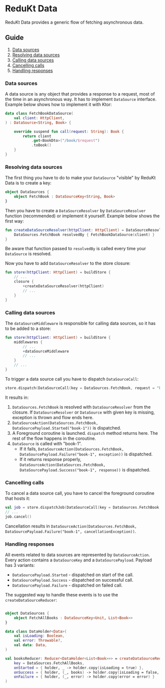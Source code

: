 # ReduKt Data

ReduKt Data provides a generic flow of fetching asynchronous data.

## Guide

1. [Data sources](#data-sources)
2. [Resolving data sources](#resolving-data-sources)
3. [Calling data sources](#calling-data-sources)
4. [Cancelling calls](#cancelling-calls)
5. [Handling responses](#handling-responses)

### Data sources

A data source is any object that provides a response to a request, most of the time in an asynchronous way.
It has to implement `DataSource` interface. Example below shows how to implement it with Ktor:

```kotlin
data class FetchBookDataSource(
    val client: HttpClient,
) : DataSource<String, Book> {

    override suspend fun call(request: String): Book {
        return client
            .get<BookDto>("/book/$request")
            .toBook()
    }
}
```

### Resolving data sources

The first thing you have to do to make your `DataSource` "visible" by ReduKt Data is to create a key:

```kotlin
object DataSources {
    object FetchBook : DataSourceKey<String, Book>
}
```

Then you have to create a `DataSourceResolver` by `DataSourceResolver` function (recommended) or implement it yourself.
Example below shows the first way:

```kotlin
fun createDataSourceResolver(httpClient: HttpClient) = DataSourceResovler {
    DataSources.FetchBook resolvedBy { FetchBookDataSource(client) }
}
```

Be aware that function passed to `resolvedBy` is called every time your `DataSource` is resolved.

Now you have to add `DataSourceResolver` to the store closure:

```kotlin
fun store(httpClient: HttpClient) = buildStore {
    // ...
    closure {
        +createDataSourceResolver(httpClient)
        // ...
    }
}
```

### Calling data sources

The `dataSourceMiddleware` is responsible for calling data sources, so it has to be added to a store:

```kotlin
fun store(httpClient: HttpClient) = buildStore {
    middlewares {
        // ...
        +dataSourceMiddleware
        // ...
    }
    // ...
}
```

To trigger a data source call you have to dispatch `DataSourceCall`:

```kotlin
store.dispatch(DataSourceCall(key = DataSources.FetchBook, request = "book-1"))
```

It results in:

1. `DataSources.FetchBook` is resolved with `DataSourceResolver` from the closure. If `DataSourceResolver`
   or `DataSource` with given key is missing, exception is thrown and flow ends here.
2. `DataSourceAction(DataSources.FetchBook, DataSourcePayload.Started("book-1"))` is dispatched.
3.  A Foreground coroutine is launched. `dispatch` method returns here. The rest of the flow happens in the coroutine.
4. `DataSource` is called with "book-1".
    * If it fails, `DataSourceAction(DataSources.FetchBook, DataSourcePayload.Failure("book-1", exception))` is
      dispatched.
    * If it returns response properly, 
   `DataSourceAction(DataSources.FetchBook, DataSourcePayload.Success("book-1", response))` is dispatched.

### Cancelling calls

To cancel a data source call, you have to cancel the foreground coroutine that hosts it:

```kotlin
val job = store.dispatchJob(DataSourceCall(key = DataSources.FetchBook, request = "book-1"))
// ...
job.cancel()
```

Cancellation results
in `DataSourceAction(DataSources.FetchBook, DataSourcePayload.Failure("book-1", cancellationException))`.

### Handling responses

All events related to data sources are represented by `DataSourceAction`.
Every action contains a `DataSourceKey` and a `DataSourcePayload`.
Payload has 3 variants:

* `DataSourcePayload.Started` - dispatched on start of the call.
* `DataSourcePayload.Success` - dispatched on successful call.
* `DataSourcePayload.Failure` - dispatched on failed call.

The suggested way to handle these events is to use the `createDataSourceReducer`:

```kotlin

object DataSources {
    object FetchAllBooks : DataSourceKey<Unit, List<Book>>
}

data class DataHolder<Data>(
    val isLoading: Boolean,
    val error: Throwable?,
    val data: Data,
)

val booksReducer: Reducer<DataHolder<List<Book>>> = createDataSourceReducer(
    key = DataSources.FetchAllBooks,
    onStarted = { holder, _ -> holder.copy(isLoading = true) },
    onSuccess = { holder, (_, books) -> holder.copy(isLoading = false, error = null, data = books) },
    onFailure = { holder, (_, error) -> holder.copy(error = error) }
)
```